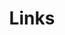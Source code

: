 ---
widget: portfolio

headless: true

weight: 30

title: 'Links'
subtitle: ''

content:
  page_type: links

  # Default filter index (e.g. 0 corresponds to the first `filter_button` instance below).
  filter_default: 0

design:
  columns: '1'
  view: compact
  flip_alt_rows: true
  spacing:
    padding: ["50px","180px","30px","180px"]
---